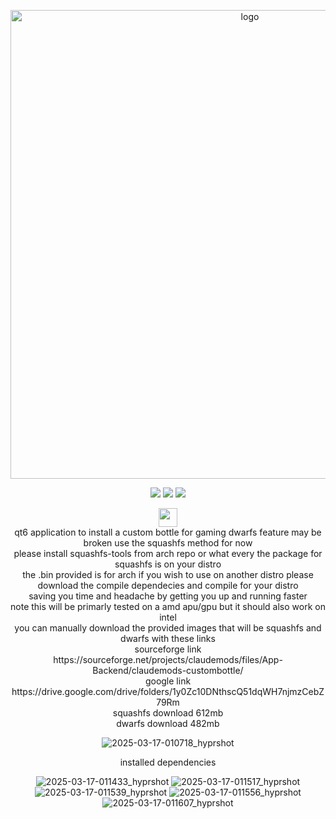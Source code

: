 <p align="center">
    <img width="750" src="https://i.postimg.cc/25Jsj3yD/claudemods-3-6-2025-2.png" alt="logo">
</p>

<div align="center">

<p align="center">
<a href="https://archlinux.org" target="_blank"><img src="https://img.shields.io/badge/DISTRO-Arch-56b6c2?style=for-the-badge&logo=arch-linux" /></a>
           <a href="https://www.debian.org" target="_blank"><img src="https://img.shields.io/badge/DISTRO-Debian-CE0058?style=for-the-badge&logo=Debian" /></a>
	<a href="https://ubuntu.com/" target="_blank"><img src="https://img.shields.io/badge/DISTRO-Ubuntu-E95420?style=for-the-badge&logo=Ubuntu" /></a>
  
  
<div align="center" style="line-height: 3;">
  <a href="https://www.deepseek.com/" target="_blank">
    <img 
      alt="Homepage" 
      src="https://i.postimg.cc/Hs2vbbZ8/Deep-Seek-Homepage.png?raw=true" 
      style="height: 30px; width: auto;" 
    />
  </a>
</div>


<div align="center">
qt6 application to install a custom bottle for gaming dwarfs feature may be broken use the squashfs method for now
	 <div align="center">
	please install squashfs-tools from arch repo or what every the package for squashfs is on your distro
		 <div align="center">
			 the .bin provided is for arch if you wish to use on another distro please download the compile dependecies and compile for your distro
 <div align="center">
saving you time and headache by getting you up and running faster

<div align="center">
note this will be primarly tested on a amd apu/gpu but it should also work on intel  

<div align="center">
you can manually download the provided images that will be squashfs and dwarfs with these links
	<div align="center">
		sourceforge link
	<div align="center">
https://sourceforge.net/projects/claudemods/files/App-Backend/claudemods-custombottle/
<div align="center">
	google link
		<div align="center">
  https://drive.google.com/drive/folders/1y0Zc10DNthscQ51dqWH7njmzCebZ79Rm
		<div align="center">
squashfs download 612mb 
		<div align="center">
dwarfs download 482mb
			<div align="center">




![2025-03-17-010718_hyprshot](https://github.com/user-attachments/assets/9d0fff4e-39fe-49c6-a4a5-8ac076505142)
<div align="center">
installed dependencies 

![2025-03-17-011433_hyprshot](https://github.com/user-attachments/assets/b44c1c2b-aef5-4d10-8011-3cce9bfdfd72)
![2025-03-17-011517_hyprshot](https://github.com/user-attachments/assets/7edf4704-60ec-41b0-8c39-38b19a57337e)
![2025-03-17-011539_hyprshot](https://github.com/user-attachments/assets/038e44a8-55df-41f5-9995-4982c49ba660)
![2025-03-17-011556_hyprshot](https://github.com/user-attachments/assets/ede88d96-e6e2-4e67-bc36-04fa309b3c20)
![2025-03-17-011607_hyprshot](https://github.com/user-attachments/assets/af6e876f-ff0b-4597-a1f7-4961f446d76f)








